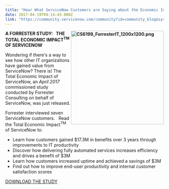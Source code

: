 ```yaml
---
title: "Hear What ServiceNow Customers are Saying about the Economic ImpactsupTMsup of ServiceNow"
date: 2017-04-19T04:14:43.000Z
link: "https://community.servicenow.com/community?id=community_blog&sys_id=8b5de629dbd0dbc01dcaf3231f96197d"
---
```

<p><strong><img  __jive_id="269917" alt="CS6199_ForresterIT_1200x1200.png" class="image-1 jive-image" height="297" src="bedecd8edb9413043eb27a9e0f9619cc.iix" style="float: right; height: 297px; width: 295.205px;" width="295"/>A FORRESTER STUDY:   THE TOTAL ECONOMIC IMPACT<sup>TM</sup> OF SERVICENOW</strong></p><p></p><p>Wondering if there's a way to see how other IT organizations have gained value from ServiceNow? There is! The Total Economic Impact of ServiceNow, an <em>April 2017</em> commissioned study conducted by Forrester Consulting on behalf of ServiceNow, was just released.</p><p></p><p>Forrester interviewed seven ServiceNow customers.   Read the Total Economic Impact<sup>TM</sup> of ServiceNow to:</p><p></p><ul><li>Learn how customers gained $17.3M in benefits over 3 years through improvements to IT productivity</li><li>Discover how delivering fully automated services increases efficiency and drives a benefit of $3M</li><li>Learn how customers increased uptime and achieved a savings of $3M</li><li>Find out how to improve end-user productivity and internal customer satisfaction scores</li></ul><p></p><p><a title="fo.servicenow.com/LP=7648" href="http://info.servicenow.com/LP=7648">DOWNLOAD THE STUDY</a></p>
